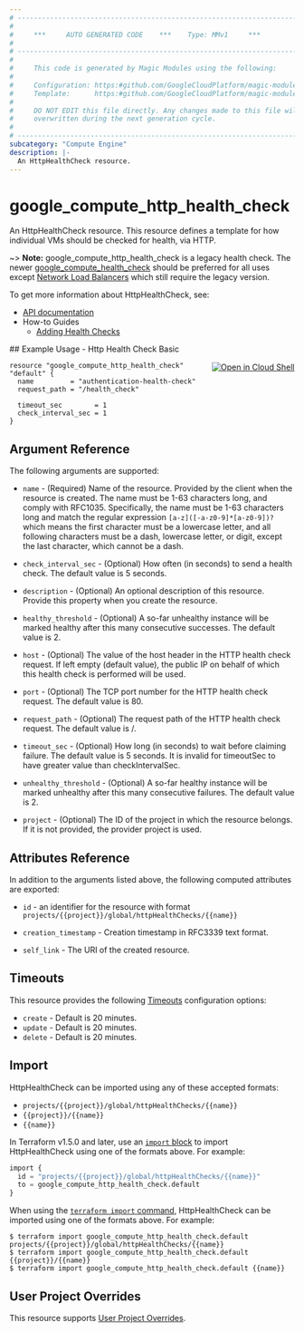 ```yaml
---
# ----------------------------------------------------------------------------
#
#     ***     AUTO GENERATED CODE    ***    Type: MMv1     ***
#
# ----------------------------------------------------------------------------
#
#     This code is generated by Magic Modules using the following:
#
#     Configuration: https:#github.com/GoogleCloudPlatform/magic-modules/tree/main/mmv1/products/compute/HttpHealthCheck.yaml
#     Template:      https:#github.com/GoogleCloudPlatform/magic-modules/tree/main/mmv1/templates/terraform/resource.html.markdown.tmpl
#
#     DO NOT EDIT this file directly. Any changes made to this file will be
#     overwritten during the next generation cycle.
#
# ----------------------------------------------------------------------------
subcategory: "Compute Engine"
description: |-
  An HttpHealthCheck resource.
---
```


# google_compute_http_health_check

An HttpHealthCheck resource. This resource defines a template for how
individual VMs should be checked for health, via HTTP.

~> **Note:** google_compute_http_health_check is a legacy health check.
The newer [google_compute_health_check](/docs/providers/google/r/compute_health_check.html)
should be preferred for all uses except
[Network Load Balancers](https://cloud.google.com/compute/docs/load-balancing/network/)
which still require the legacy version.


To get more information about HttpHealthCheck, see:

* [API documentation](https://cloud.google.com/compute/docs/reference/v1/httpHealthChecks)
* How-to Guides
    * [Adding Health Checks](https://cloud.google.com/compute/docs/load-balancing/health-checks#legacy_health_checks)

<div class = "oics-button" style="float: right; margin: 0 0 -15px">
  <a href="https://console.cloud.google.com/cloudshell/open?cloudshell_git_repo=https%3A%2F%2Fgithub.com%2Fterraform-google-modules%2Fdocs-examples.git&cloudshell_image=gcr.io%2Fcloudshell-images%2Fcloudshell%3Alatest&cloudshell_print=.%2Fmotd&cloudshell_tutorial=.%2Ftutorial.md&cloudshell_working_dir=http_health_check_basic&open_in_editor=main.tf" target="_blank">
    <img alt="Open in Cloud Shell" src="//gstatic.com/cloudssh/images/open-btn.svg" style="max-height: 44px; margin: 32px auto; max-width: 100%;">
  </a>
</div>
## Example Usage - Http Health Check Basic


```hcl
resource "google_compute_http_health_check" "default" {
  name         = "authentication-health-check"
  request_path = "/health_check"

  timeout_sec        = 1
  check_interval_sec = 1
}
```

## Argument Reference

The following arguments are supported:


* `name` -
  (Required)
  Name of the resource. Provided by the client when the resource is
  created. The name must be 1-63 characters long, and comply with
  RFC1035.  Specifically, the name must be 1-63 characters long and
  match the regular expression `[a-z]([-a-z0-9]*[a-z0-9])?` which means
  the first character must be a lowercase letter, and all following
  characters must be a dash, lowercase letter, or digit, except the
  last character, which cannot be a dash.


* `check_interval_sec` -
  (Optional)
  How often (in seconds) to send a health check. The default value is 5
  seconds.

* `description` -
  (Optional)
  An optional description of this resource. Provide this property when
  you create the resource.

* `healthy_threshold` -
  (Optional)
  A so-far unhealthy instance will be marked healthy after this many
  consecutive successes. The default value is 2.

* `host` -
  (Optional)
  The value of the host header in the HTTP health check request. If
  left empty (default value), the public IP on behalf of which this
  health check is performed will be used.

* `port` -
  (Optional)
  The TCP port number for the HTTP health check request.
  The default value is 80.

* `request_path` -
  (Optional)
  The request path of the HTTP health check request.
  The default value is /.

* `timeout_sec` -
  (Optional)
  How long (in seconds) to wait before claiming failure.
  The default value is 5 seconds.  It is invalid for timeoutSec to have
  greater value than checkIntervalSec.

* `unhealthy_threshold` -
  (Optional)
  A so-far healthy instance will be marked unhealthy after this many
  consecutive failures. The default value is 2.

* `project` - (Optional) The ID of the project in which the resource belongs.
    If it is not provided, the provider project is used.



## Attributes Reference

In addition to the arguments listed above, the following computed attributes are exported:

* `id` - an identifier for the resource with format `projects/{{project}}/global/httpHealthChecks/{{name}}`

* `creation_timestamp` -
  Creation timestamp in RFC3339 text format.
* `self_link` - The URI of the created resource.


## Timeouts

This resource provides the following
[Timeouts](https://developer.hashicorp.com/terraform/plugin/sdkv2/resources/retries-and-customizable-timeouts) configuration options:

- `create` - Default is 20 minutes.
- `update` - Default is 20 minutes.
- `delete` - Default is 20 minutes.

## Import


HttpHealthCheck can be imported using any of these accepted formats:

* `projects/{{project}}/global/httpHealthChecks/{{name}}`
* `{{project}}/{{name}}`
* `{{name}}`


In Terraform v1.5.0 and later, use an [`import` block](https://developer.hashicorp.com/terraform/language/import) to import HttpHealthCheck using one of the formats above. For example:

```tf
import {
  id = "projects/{{project}}/global/httpHealthChecks/{{name}}"
  to = google_compute_http_health_check.default
}
```

When using the [`terraform import` command](https://developer.hashicorp.com/terraform/cli/commands/import), HttpHealthCheck can be imported using one of the formats above. For example:

```
$ terraform import google_compute_http_health_check.default projects/{{project}}/global/httpHealthChecks/{{name}}
$ terraform import google_compute_http_health_check.default {{project}}/{{name}}
$ terraform import google_compute_http_health_check.default {{name}}
```

## User Project Overrides

This resource supports [User Project Overrides](https://registry.terraform.io/providers/hashicorp/google/latest/docs/guides/provider_reference#user_project_override).

